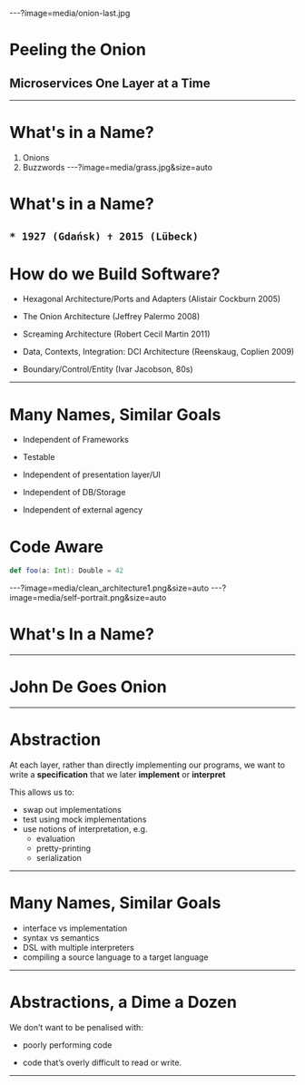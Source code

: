 ---?image=media/onion-last.jpg
# Peeling the Onion
## Microservices One Layer at a Time
---
# What's in a Name?

1. Onions
2. Buzzwords
---?image=media/grass.jpg&size=auto
# What's in a Name?
`* 1927 (Gdańsk)
✝ 2015 (Lübeck)`
---
# How do we Build Software?
* Hexagonal Architecture/Ports and Adapters (Alistair Cockburn 2005)

* The Onion Architecture (Jeffrey Palermo 2008)

* Screaming Architecture (Robert Cecil Martin 2011)

* Data, Contexts, Integration: DCI Architecture (Reenskaug, Coplien 2009)

* Boundary/Control/Entity (Ivar Jacobson, 80s)

---
# Many Names, Similar Goals
* Independent of Frameworks

* Testable

* Independent of presentation layer/UI

* Independent of DB/Storage

* Independent of external agency

# Code Aware
```scala
def foo(a: Int): Double = 42
```
---?image=media/clean_architecture1.png&size=auto
---?image=media/self-portrait.png&size=auto
# What's In a Name?
---
# John De Goes Onion
---
# Abstraction
At each layer, rather than directly implementing our programs, we want to write a **specification** that we later **implement** or **interpret**

This allows us to:

 * swap out implementations
 *  test using mock implementations
 *  use notions of interpretation, e.g.
 	*  evaluation
 	*  pretty-printing
 	*  serialization

---
# Many Names, Similar Goals

* interface vs implementation
* syntax vs semantics
* DSL with multiple interpreters
* compiling a source language to a target language
---
# Abstractions, a Dime a Dozen

We don’t want to be penalised with:

* poorly performing code

* code that’s overly difficult to read or write.

---


